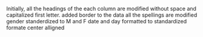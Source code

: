 Initially, all the headings of the each column are modified without space and capitalized first letter.
added border to the data 
all the spellings are modified
gender standerdized to M and F 
date and day formatted to standardized formate
center alligned
